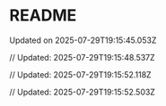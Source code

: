 # README

Updated on 2025-07-29T19:15:45.053Z

// Updated: 2025-07-29T19:15:48.537Z

// Updated: 2025-07-29T19:15:52.118Z

// Updated: 2025-07-29T19:15:52.503Z
